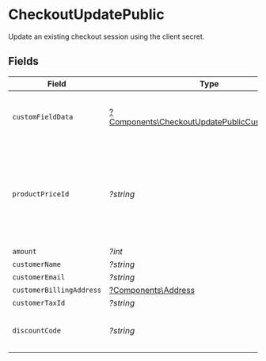 # CheckoutUpdatePublic

Update an existing checkout session using the client secret.


## Fields

| Field                                                                                                             | Type                                                                                                              | Required                                                                                                          | Description                                                                                                       |
| ----------------------------------------------------------------------------------------------------------------- | ----------------------------------------------------------------------------------------------------------------- | ----------------------------------------------------------------------------------------------------------------- | ----------------------------------------------------------------------------------------------------------------- |
| `customFieldData`                                                                                                 | [?Components\CheckoutUpdatePublicCustomFieldData](../../Models/Components/CheckoutUpdatePublicCustomFieldData.md) | :heavy_minus_sign:                                                                                                | Key-value object storing custom field values.                                                                     |
| `productPriceId`                                                                                                  | *?string*                                                                                                         | :heavy_minus_sign:                                                                                                | ID of the product price to checkout. Must correspond to a price linked to the same product.                       |
| `amount`                                                                                                          | *?int*                                                                                                            | :heavy_minus_sign:                                                                                                | N/A                                                                                                               |
| `customerName`                                                                                                    | *?string*                                                                                                         | :heavy_minus_sign:                                                                                                | N/A                                                                                                               |
| `customerEmail`                                                                                                   | *?string*                                                                                                         | :heavy_minus_sign:                                                                                                | N/A                                                                                                               |
| `customerBillingAddress`                                                                                          | [?Components\Address](../../Models/Components/Address.md)                                                         | :heavy_minus_sign:                                                                                                | N/A                                                                                                               |
| `customerTaxId`                                                                                                   | *?string*                                                                                                         | :heavy_minus_sign:                                                                                                | N/A                                                                                                               |
| `discountCode`                                                                                                    | *?string*                                                                                                         | :heavy_minus_sign:                                                                                                | Discount code to apply to the checkout.                                                                           |